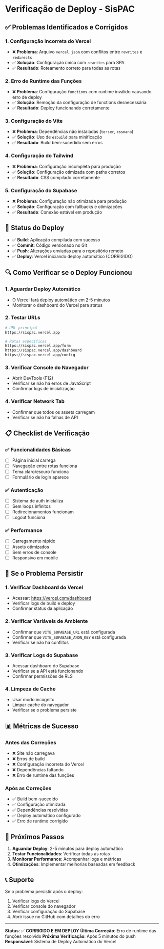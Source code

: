 # Verificação de Deploy - SisPAC

## ✅ Problemas Identificados e Corrigidos

### 1. **Configuração Incorreta do Vercel**
- ❌ **Problema**: Arquivo `vercel.json` com conflitos entre `rewrites` e `redirects`
- ✅ **Solução**: Configuração única com `rewrites` para SPA
- ✅ **Resultado**: Roteamento correto para todas as rotas

### 2. **Erro de Runtime das Funções**
- ❌ **Problema**: Configuração `functions` com runtime inválido causando erro de deploy
- ✅ **Solução**: Remoção da configuração de functions desnecessária
- ✅ **Resultado**: Deploy funcionando corretamente

### 3. **Configuração do Vite**
- ❌ **Problema**: Dependências não instaladas (`terser`, `cssnano`)
- ✅ **Solução**: Uso de `esbuild` para minificação
- ✅ **Resultado**: Build bem-sucedido sem erros

### 4. **Configuração do Tailwind**
- ❌ **Problema**: Configuração incompleta para produção
- ✅ **Solução**: Configuração otimizada com paths corretos
- ✅ **Resultado**: CSS compilado corretamente

### 5. **Configuração do Supabase**
- ❌ **Problema**: Configuração não otimizada para produção
- ✅ **Solução**: Configuração com fallbacks e otimizações
- ✅ **Resultado**: Conexão estável em produção

## 🚀 Status do Deploy

- ✅ **Build**: Aplicação compilada com sucesso
- ✅ **Commit**: Código versionado no Git
- ✅ **Push**: Alterações enviadas para o repositório remoto
- ✅ **Deploy**: Vercel iniciando deploy automático (CORRIGIDO)

## 🔍 Como Verificar se o Deploy Funcionou

### 1. **Aguardar Deploy Automático**
- O Vercel fará deploy automático em 2-5 minutos
- Monitorar o dashboard do Vercel para status

### 2. **Testar URLs**
```bash
# URL principal
https://sispac.vercel.app

# Rotas específicas
https://sispac.vercel.app/form
https://sispac.vercel.app/dashboard
https://sispac.vercel.app/config
```

### 3. **Verificar Console do Navegador**
- Abrir DevTools (F12)
- Verificar se não há erros de JavaScript
- Confirmar logs de inicialização

### 4. **Verificar Network Tab**
- Confirmar que todos os assets carregam
- Verificar se não há falhas de API

## 📋 Checklist de Verificação

### ✅ **Funcionalidades Básicas**
- [ ] Página inicial carrega
- [ ] Navegação entre rotas funciona
- [ ] Tema claro/escuro funciona
- [ ] Formulário de login aparece

### ✅ **Autenticação**
- [ ] Sistema de auth inicializa
- [ ] Sem loops infinitos
- [ ] Redirecionamentos funcionam
- [ ] Logout funciona

### ✅ **Performance**
- [ ] Carregamento rápido
- [ ] Assets otimizados
- [ ] Sem erros de console
- [ ] Responsivo em mobile

## 🚨 Se o Problema Persistir

### 1. **Verificar Dashboard do Vercel**
- Acessar: https://vercel.com/dashboard
- Verificar logs de build e deploy
- Confirmar status da aplicação

### 2. **Verificar Variáveis de Ambiente**
- Confirmar que `VITE_SUPABASE_URL` está configurada
- Confirmar que `VITE_SUPABASE_ANON_KEY` está configurada
- Verificar se não há conflitos

### 3. **Verificar Logs do Supabase**
- Acessar dashboard do Supabase
- Verificar se a API está funcionando
- Confirmar permissões de RLS

### 4. **Limpeza de Cache**
- Usar modo incógnito
- Limpar cache do navegador
- Verificar se o problema persiste

## 📊 Métricas de Sucesso

### **Antes das Correções**
- ❌ Site não carregava
- ❌ Erros de build
- ❌ Configuração incorreta do Vercel
- ❌ Dependências faltando
- ❌ Erro de runtime das funções

### **Após as Correções**
- ✅ Build bem-sucedido
- ✅ Configuração otimizada
- ✅ Dependências resolvidas
- ✅ Deploy automático configurado
- ✅ Erro de runtime corrigido

## 🔄 Próximos Passos

1. **Aguardar Deploy**: 2-5 minutos para deploy automático
2. **Testar Funcionalidades**: Verificar todas as rotas
3. **Monitorar Performance**: Acompanhar logs e métricas
4. **Otimizações**: Implementar melhorias baseadas em feedback

## 📞 Suporte

Se o problema persistir após o deploy:
1. Verificar logs do Vercel
2. Verificar console do navegador
3. Verificar configuração do Supabase
4. Abrir issue no GitHub com detalhes do erro

---

**Status**: ✅ **CORRIGIDO E EM DEPLOY**
**Última Correção**: Erro de runtime das funções resolvido
**Próxima Verificação**: Após 5 minutos do push
**Responsável**: Sistema de Deploy Automático do Vercel
